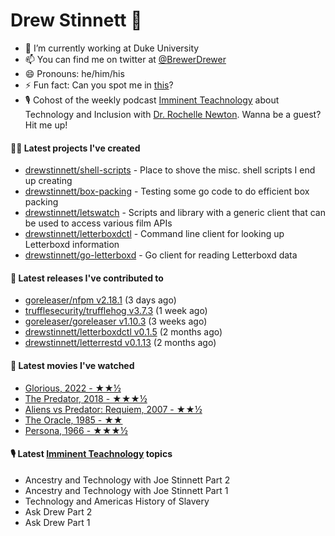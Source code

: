 
# Drew Stinnett 👋

- 🔭 I’m currently working at Duke University
- 📫 You can find me on twitter at [@BrewerDrewer](https://twitter.com/BrewerDrewer)
- 😄 Pronouns: he/him/his
- ⚡ Fun fact: Can you spot me in [this](https://www.youtube.com/watch?v=oL9WnB0qHBA)?
- 🎙 Cohost of the weekly podcast [Imminent Teachnology](https://podcast.imminentteachnology.com/) about Technology and Inclusion with [Dr. Rochelle Newton](https://www.linkedin.com/in/drrochellenewton/). Wanna be a guest? Hit me up!

#### 👨‍💻 Latest projects I've created
- [drewstinnett/shell-scripts](https://github.com/drewstinnett/shell-scripts) - Place to shove the misc. shell scripts I end up creating
- [drewstinnett/box-packing](https://github.com/drewstinnett/box-packing) - Testing some go code to do efficient box packing
- [drewstinnett/letswatch](https://github.com/drewstinnett/letswatch) - Scripts and library with a generic client that can be used to access various film APIs
- [drewstinnett/letterboxdctl](https://github.com/drewstinnett/letterboxdctl) - Command line client for looking up Letterboxd information
- [drewstinnett/go-letterboxd](https://github.com/drewstinnett/go-letterboxd) - Go client for reading Letterboxd data

#### 🚀 Latest releases I've contributed to
- [goreleaser/nfpm v2.18.1](https://github.com/goreleaser/nfpm/releases/tag/v2.18.1) (3 days ago)
- [trufflesecurity/trufflehog v3.7.3](https://github.com/trufflesecurity/trufflehog/releases/tag/v3.7.3) (1 week ago)
- [goreleaser/goreleaser v1.10.3](https://github.com/goreleaser/goreleaser/releases/tag/v1.10.3) (3 weeks ago)
- [drewstinnett/letterboxdctl v0.1.5](https://github.com/drewstinnett/letterboxdctl/releases/tag/v0.1.5) (2 months ago)
- [drewstinnett/letterrestd v0.1.13](https://github.com/drewstinnett/letterrestd/releases/tag/v0.1.13) (2 months ago)

#### 🍿 Latest movies I've watched
- [Glorious, 2022 - ★★½](https://letterboxd.com/mondodrew/film/glorious-2022/)
- [The Predator, 2018 - ★★★½](https://letterboxd.com/mondodrew/film/the-predator/)
- [Aliens vs Predator: Requiem, 2007 - ★★½](https://letterboxd.com/mondodrew/film/aliens-vs-predator-requiem/)
- [The Oracle, 1985 - ★★](https://letterboxd.com/mondodrew/film/the-oracle/)
- [Persona, 1966 - ★★★½](https://letterboxd.com/mondodrew/film/persona/)

#### 🎙 Latest [Imminent Teachnology](https://podcast.imminentteachnology.com/) topics
- Ancestry and Technology with Joe Stinnett Part 2
- Ancestry and Technology with Joe Stinnett Part 1
- Technology and Americas History of Slavery
- Ask Drew Part 2
- Ask Drew Part 1
